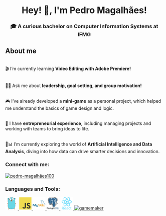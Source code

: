 <h1 align="center">Hey! 👋, I'm Pedro Magalhães!</h1>
<h3 align="center">🎓 A curious bachelor on Computer Information Systems at IFMG</h3>

<h2 align="left">About me</h2>

<p align="left"> 
<br>🎬 I’m currently learning <strong>Video Editing with Adobe Premiere!</strong></br>

<br>👥🚀 Ask me about <strong>leadership, goal setting, and group motivation!</strong></br>

<br>🎮 I’ve already developed a <strong>mini-game</strong> as a personal project, which helped me understand the basics of game design and logic.</br>

<br>🏢 I have <strong>entrepreneurial experience</strong>, including managing projects and working with teams to bring ideas to life.</br>

<br>🤖📊 I’m currently exploring the world of <strong>Artificial Intelligence and Data Analysis</strong>, diving into how data can drive smarter decisions and innovation.</br>
</p>

<h3 align="left">Connect with me:</h3>
<p align="left">
<a href="https://linkedin.com/in/pedro-magalhães100" target="blank"><img align="center" src="https://raw.githubusercontent.com/rahuldkjain/github-profile-readme-generator/master/src/images/icons/Social/linked-in-alt.svg" alt="pedro-magalhães100" height="30" width="40" /></a>
</p>

<h3 align="left">Languages and Tools:</h3>
<p align="left">
  <a href="https://golang.org" target="_blank" rel="noreferrer">
    <img src="https://raw.githubusercontent.com/devicons/devicon/master/icons/go/go-original.svg" alt="go" width="40" height="40"/>
  </a>
  <a href="https://developer.mozilla.org/en-US/docs/Web/JavaScript" target="_blank" rel="noreferrer">
    <img src="https://raw.githubusercontent.com/devicons/devicon/master/icons/javascript/javascript-original.svg" alt="javascript" width="40" height="40"/>
  </a>
  <a href="https://www.mysql.com/" target="_blank" rel="noreferrer">
    <img src="https://raw.githubusercontent.com/devicons/devicon/master/icons/mysql/mysql-original-wordmark.svg" alt="mysql" width="40" height="40"/>
  </a>
  <a href="https://www.postgresql.org" target="_blank" rel="noreferrer">
    <img src="https://raw.githubusercontent.com/devicons/devicon/master/icons/postgresql/postgresql-original-wordmark.svg" alt="postgresql" width="40" height="40"/>
  </a>
  <a href="https://reactjs.org/" target="_blank" rel="noreferrer">
    <img src="https://raw.githubusercontent.com/devicons/devicon/master/icons/react/react-original-wordmark.svg" alt="react" width="40" height="40"/>
  </a>
  <a href="https://www.yoyogames.com/gamemaker" target="_blank" rel="noreferrer">
    <img src="https://cdn.brandfetch.io/idLXVOChpM/w/400/h/400/theme/dark/icon.jpeg?c=1bxid64Mup7aczewSAYMX&t=1750882003577" alt="gamemaker" width="40" height="40"/>
  </a>
</p>

